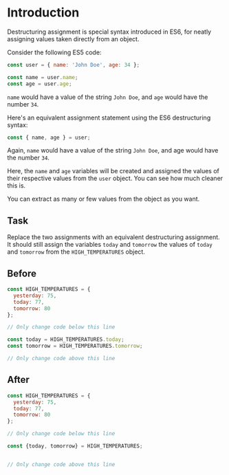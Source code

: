 # Introduction

Destructuring assignment is special syntax introduced in ES6, for neatly assigning values taken directly from an object.

Consider the following ES5 code:

```javascript
const user = { name: 'John Doe', age: 34 };

const name = user.name;
const age = user.age;
```
`name` would have a value of the string `John Doe`, and `age` would have the number `34`.

Here's an equivalent assignment statement using the ES6 destructuring syntax:

```javascript
const { name, age } = user;
```
Again, `name` would have a value of the string `John Doe`, and age would have the number `34`.

Here, the `name` and `age` variables will be created and assigned the values of their respective values from the `user` object. You can see how much cleaner this is.

You can extract as many or few values from the object as you want.

## Task 
Replace the two assignments with an equivalent destructuring assignment. It should still assign the variables `today` and `tomorrow` the values of `today` and `tomorrow` from the `HIGH_TEMPERATURES` object.

## Before

```javascript
const HIGH_TEMPERATURES = {
  yesterday: 75,
  today: 77,
  tomorrow: 80
};

// Only change code below this line

const today = HIGH_TEMPERATURES.today;
const tomorrow = HIGH_TEMPERATURES.tomorrow;

// Only change code above this line
```

## After

```javascript
const HIGH_TEMPERATURES = {
  yesterday: 75,
  today: 77,
  tomorrow: 80
};

// Only change code below this line

const {today, tomorrow} = HIGH_TEMPERATURES;


// Only change code above this line
```
